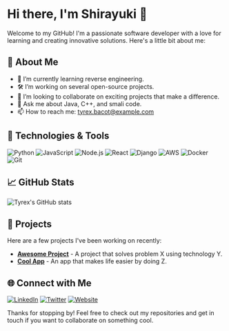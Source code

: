 # Hi there, I'm Shirayuki 👋

Welcome to my GitHub! I'm a passionate software developer with a love for learning and creating innovative solutions. Here's a little bit about me:

## 🚀 About Me

- 🌱 I’m currently learning reverse engineering.
- 🛠️ I’m working on several open-source projects.
- 👯 I’m looking to collaborate on exciting projects that make a difference.
- 💬 Ask me about Java, C++, and smali code.
- 📫 How to reach me: [tyrex.bacot@example.com](mailto:shiravancouver@gmail.com)

## 🔧 Technologies & Tools

![Python](https://img.shields.io/badge/-Python-333333?style=flat&logo=python)
![JavaScript](https://img.shields.io/badge/-JavaScript-333333?style=flat&logo=javascript)
![Node.js](https://img.shields.io/badge/-Node.js-333333?style=flat&logo=node.js)
![React](https://img.shields.io/badge/-React-333333?style=flat&logo=react)
![Django](https://img.shields.io/badge/-Django-333333?style=flat&logo=django)
![AWS](https://img.shields.io/badge/-AWS-333333?style=flat&logo=amazon-aws)
![Docker](https://img.shields.io/badge/-Docker-333333?style=flat&logo=docker)
![Git](https://img.shields.io/badge/-Git-333333?style=flat&logo=git)

## 📈 GitHub Stats

![Tyrex's GitHub stats](https://github-readme-stats.vercel.app/api?username=tyrexbacot&show_icons=true&theme=radical)

## 📂 Projects

Here are a few projects I've been working on recently:

- [**Awesome Project**](https://github.com/tyrexbacot/awesome-project) - A project that solves problem X using technology Y.
- [**Cool App**](https://github.com/tyrexbacot/cool-app) - An app that makes life easier by doing Z.

## 🌐 Connect with Me

[![LinkedIn](https://img.shields.io/badge/-LinkedIn-0077B5?style=flat&logo=linkedin&logoColor=white)](https://www.linkedin.com/in/tyrexbacot/)
[![Twitter](https://img.shields.io/badge/-Twitter-1DA1F2?style=flat&logo=twitter&logoColor=white)](https://twitter.com/tyrexbacot)
[![Website](https://img.shields.io/badge/-Website-333333?style=flat&logo=google-chrome&logoColor=white)](https://www.tyrexbacot.com)

Thanks for stopping by! Feel free to check out my repositories and get in touch if you want to collaborate on something cool.
